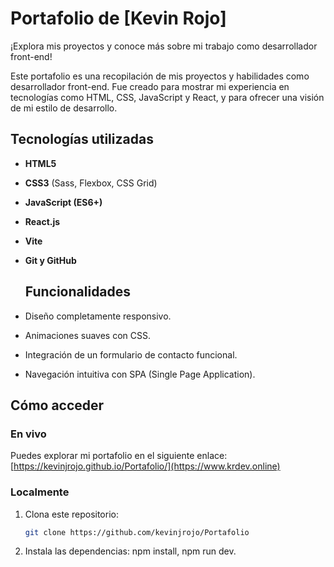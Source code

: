 # Portafolio de [Kevin Rojo]  
¡Explora mis proyectos y conoce más sobre mi trabajo como desarrollador front-end!

Este portafolio es una recopilación de mis proyectos y habilidades como desarrollador front-end. Fue creado para mostrar mi experiencia en tecnologías como HTML, CSS, JavaScript y React, y para ofrecer una visión de mi estilo de desarrollo.  

## Tecnologías utilizadas  
- **HTML5**  
- **CSS3** (Sass, Flexbox, CSS Grid)  
- **JavaScript (ES6+)**  
- **React.js**  
- **Vite**  
- **Git y GitHub**

  ## Funcionalidades  
- Diseño completamente responsivo.  
- Animaciones suaves con CSS.  
- Integración de un formulario de contacto funcional.  
- Navegación intuitiva con SPA (Single Page Application).  

## Cómo acceder  
### En vivo  
Puedes explorar mi portafolio en el siguiente enlace: [https://kevinjrojo.github.io/Portafolio/](https://www.krdev.online)  

### Localmente  
1. Clona este repositorio:  
   ```bash
   git clone https://github.com/kevinjrojo/Portafolio
2. Instala las dependencias:
   npm install,
   npm run dev.
   
